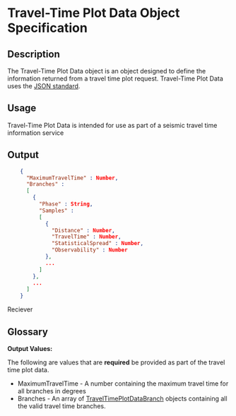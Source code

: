 # Travel-Time Plot Data Object Specification

## Description

The Travel-Time Plot Data object is an object designed to define the information
returned from a travel time plot request.  Travel-Time Plot Data uses the
[JSON standard](http://www.json.org).

## Usage
Travel-Time Plot Data is intended for use as part of a seismic travel time
information service

## Output
```json
    {
      "MaximumTravelTime" : Number,
      "Branches" :
      [
        {
          "Phase" : String,
          "Samples" :
          [
            {
              "Distance" : Number,
              "TravelTime" : Number,
              "StatisticalSpread" : Number,
              "Observability" : Number              
            },
            ...
          ]
        },
        ...
      ]
    }
```
Reciever
## Glossary

**Output Values:**

The following are values that are **required** be provided as part of the
travel time plot data.

* MaximumTravelTime - A number containing the maximum travel time for all
branches in degrees
* Branches - An array of [TravelTimePlotDataBranch](TravelTimePlotDataBranch.md)
objects containing all the valid travel time branches.

